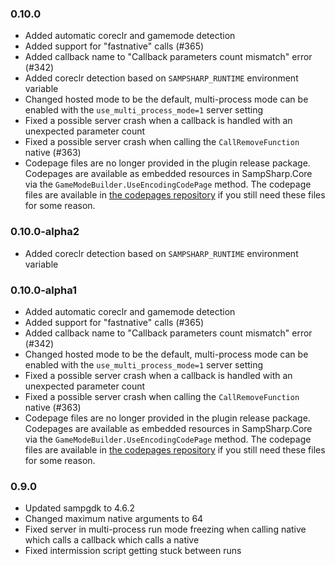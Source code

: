 ### 0.10.0
- Added automatic coreclr and gamemode detection
- Added support for "fastnative" calls (#365)
- Added callback name to "Callback parameters count mismatch" error (#342)
- Added coreclr detection based on `SAMPSHARP_RUNTIME` environment variable
- Changed hosted mode to be the default, multi-process mode can be enabled with the `use_multi_process_mode=1` server setting
- Fixed a possible server crash when a callback is handled with an unexpected parameter count
- Fixed a possible server crash when calling the `CallRemoveFunction` native (#363)
- Codepage files are no longer provided in the plugin release package. Codepages are available as embedded resources in SampSharp.Core via the `GameModeBuilder.UseEncodingCodePage` method. The codepage files are available in [the codepages repository](https://github.com/SampSharp/codepages) if you still need these files for some reason.

### 0.10.0-alpha2
- Added coreclr detection based on `SAMPSHARP_RUNTIME` environment variable

### 0.10.0-alpha1
- Added automatic coreclr and gamemode detection
- Added support for "fastnative" calls (#365)
- Added callback name to "Callback parameters count mismatch" error (#342)
- Changed hosted mode to be the default, multi-process mode can be enabled with the `use_multi_process_mode=1` server setting
- Fixed a possible server crash when a callback is handled with an unexpected parameter count
- Fixed a possible server crash when calling the `CallRemoveFunction` native (#363)
- Codepage files are no longer provided in the plugin release package. Codepages are available as embedded resources in SampSharp.Core via the `GameModeBuilder.UseEncodingCodePage` method. The codepage files are available in [the codepages repository](https://github.com/SampSharp/codepages) if you still need these files for some reason.

### 0.9.0
- Updated sampgdk to 4.6.2
- Changed maximum native arguments to 64
- Fixed server in multi-process run mode freezing when calling native which calls a callback which calls a native
- Fixed intermission script getting stuck between runs
